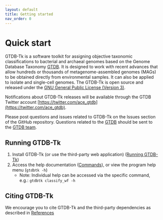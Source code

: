 ```yaml
---
layout: default
title: Getting started
nav_order: 0
---
```


# Quick start


GTDB-Tk is a software toolkit for assigning objective taxonomic classifications to bacterial and archaeal genomes based on the Genome Database Taxonomy [GTDB](https://gtdb.ecogenomic.org/). It is designed to work with recent advances that allow hundreds or thousands of metagenome-assembled genomes (MAGs) to be obtained directly from environmental samples. It can also be applied to isolate and single-cell genomes. The GTDB-Tk is open source and released under the [GNU General Public License (Version 3)](https://www.gnu.org/licenses/gpl-3.0.en.html).

Notifications about GTDB-Tk releases will be available through the GTDB Twitter account [https://twitter.com/ace_gtdb](https://twitter.com/ace_gtdb).

Please post questions and issues related to GTDB-Tk on the Issues section of the GitHub repository. Questions related to the [GTDB](https://gtdb.ecogenomic.org/) should be sent to the [GTDB team](https://gtdb.ecogenomic.org/about). 


## Running GTDB-Tk

1. Install GTDB-Tk (or use the third-party web application) ([Running GTDB-Tk](running/))
2. Access the help documentation ([Commands](commands/)), or view the program help menu (`gtdbtk -h`)
    * Note: Individual help can be accessed via the specific command, e.g.: `gtdbtk classify_wf -h`

## Citing GTDB-Tk
We encourage you to cite GTDB-Tk and the third-party dependencies as described in [References](references.html)
